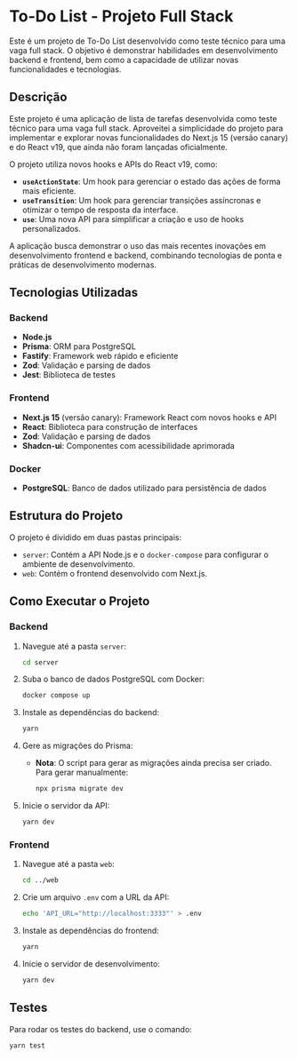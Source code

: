 # To-Do List - Projeto Full Stack

Este é um projeto de To-Do List desenvolvido como teste técnico para uma vaga full stack. O objetivo é demonstrar habilidades em desenvolvimento backend e frontend, bem como a capacidade de utilizar novas funcionalidades e tecnologias.

## Descrição

Este projeto é uma aplicação de lista de tarefas desenvolvida como teste técnico para uma vaga full stack. Aproveitei a simplicidade do projeto para implementar e explorar novas funcionalidades do Next.js 15 (versão canary) e do React v19, que ainda não foram lançadas oficialmente.

O projeto utiliza novos hooks e APIs do React v19, como:

- **`useActionState`**: Um hook para gerenciar o estado das ações de forma mais eficiente.
- **`useTransition`**: Um hook para gerenciar transições assíncronas e otimizar o tempo de resposta da interface.
- **`use`**: Uma nova API para simplificar a criação e uso de hooks personalizados.

A aplicação busca demonstrar o uso das mais recentes inovações em desenvolvimento frontend e backend, combinando tecnologias de ponta e práticas de desenvolvimento modernas.

## Tecnologias Utilizadas

### Backend

- **Node.js**
- **Prisma**: ORM para PostgreSQL
- **Fastify**: Framework web rápido e eficiente
- **Zod**: Validação e parsing de dados
- **Jest**: Biblioteca de testes

### Frontend

- **Next.js 15** (versão canary): Framework React com novos hooks e API
- **React**: Biblioteca para construção de interfaces
- **Zod**: Validação e parsing de dados
- **Shadcn-ui**: Componentes com acessibilidade aprimorada

### Docker

- **PostgreSQL**: Banco de dados utilizado para persistência de dados

## Estrutura do Projeto

O projeto é dividido em duas pastas principais:

- `server`: Contém a API Node.js e o `docker-compose` para configurar o ambiente de desenvolvimento.
- `web`: Contém o frontend desenvolvido com Next.js.

## Como Executar o Projeto

### Backend

1. Navegue até a pasta `server`:

   ```bash
   cd server
   ```

2. Suba o banco de dados PostgreSQL com Docker:

   ```bash
   docker compose up
   ```

3. Instale as dependências do backend:

   ```bash
   yarn
   ```

4. Gere as migrações do Prisma:

   - **Nota**: O script para gerar as migrações ainda precisa ser criado. Para gerar manualmente:
     ```bash
     npx prisma migrate dev
     ```

5. Inicie o servidor da API:
   ```bash
   yarn dev
   ```

### Frontend

1. Navegue até a pasta `web`:

   ```bash
   cd ../web
   ```

2. Crie um arquivo `.env` com a URL da API:

   ```bash
   echo 'API_URL="http://localhost:3333"' > .env
   ```

3. Instale as dependências do frontend:

   ```bash
   yarn
   ```

4. Inicie o servidor de desenvolvimento:
   ```bash
   yarn dev
   ```

## Testes

Para rodar os testes do backend, use o comando:

```bash
yarn test
```
